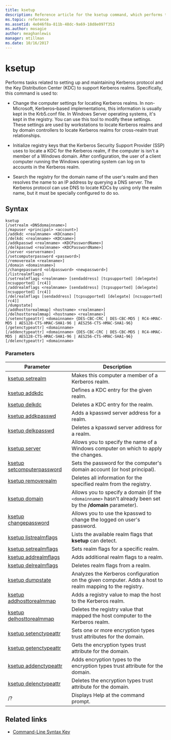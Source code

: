 ```yaml
---
title: ksetup
description: Reference article for the ksetup command, which performs tasks related to setting up and maintaining Kerberos protocol and the Key Distribution Center (KDC) to support Kerberos realms.
ms.topic: reference
ms.assetid: 4e046f8a-811b-48dc-9a69-18d8e097f353
ms.author: mosagie
author: meaghanlewis
manager: mtillman
ms.date: 10/16/2017
---
```


# ksetup

Performs tasks related to setting up and maintaining Kerberos protocol and the Key Distribution Center (KDC) to support Kerberos realms. Specifically, this command is used to:

- Change the computer settings for locating Kerberos realms. In non-Microsoft, Kerberos–based implementations, this information is usually kept in the Krb5.conf file. In Windows Server operating systems, it's kept in the registry. You can use this tool to modify these settings. These settings are used by workstations to locate Kerberos realms and by domain controllers to locate Kerberos realms for cross-realm trust relationships.

- Initialize registry keys that the Kerberos Security Support Provider (SSP) uses to locate a KDC for the Kerberos realm, if the computer is isn't a member of a Windows domain. After configuration, the user of a client computer running the Windows operating system can log on to accounts in the Kerberos realm.

- Search the registry for the domain name of the user's realm and then resolves the name to an IP address by querying a DNS server. The Kerberos protocol can use DNS to locate KDCs by using only the realm name, but it must be specially configured to do so.

## Syntax

```
ksetup
[/setrealm <DNSdomainname>]
[/mapuser <principal> <account>]
[/addkdc <realmname> <KDCname>]
[/delkdc <realmname> <KDCname>]
[/addkpasswd <realmname> <KDCPasswordName>]
[/delkpasswd <realmname> <KDCPasswordName>]
[/server <servername>]
[/setcomputerpassword <password>]
[/removerealm <realmname>]
[/domain <domainname>]
[/changepassword <oldpassword> <newpassword>]
[/listrealmflags]
[/setrealmflags <realmname> [sendaddress] [tcpsupported] [delegate] [ncsupported] [rc4]]
[/addrealmflags <realmname> [sendaddress] [tcpsupported] [delegate] [ncsupported] [rc4]]
[/delrealmflags [sendaddress] [tcpsupported] [delegate] [ncsupported] [rc4]]
[/dumpstate]
[/addhosttorealmmap] <hostname> <realmname>]
[/delhosttorealmmap] <hostname> <realmname>]
[/setenctypeattr] <domainname> {DES-CBC-CRC | DES-CBC-MD5 | RC4-HMAC-MD5 | AES128-CTS-HMAC-SHA1-96 | AES256-CTS-HMAC-SHA1-96}
[/getenctypeattr] <domainname>
[/addenctypeattr] <domainname> {DES-CBC-CRC | DES-CBC-MD5 | RC4-HMAC-MD5 | AES128-CTS-HMAC-SHA1-96 | AES256-CTS-HMAC-SHA1-96}
[/delenctypeattr] <domainname>
```

### Parameters

| Parameter | Description |
| --------- | ----------- |
| [ksetup setrealm](ksetup-setrealm.md) | Makes this computer a member of a Kerberos realm. |
| [ksetup addkdc](ksetup-addkdc.md) | Defines a KDC entry for the given realm. |
| [ksetup delkdc](ksetup-delkdc.md) | Deletes a KDC entry for the realm. |
| [ksetup addkpasswd](ksetup-addkpasswd.md) | Adds a kpasswd server address for a realm. |
| [ksetup delkpasswd](ksetup-delkpasswd.md) | Deletes a kpasswd server address for a realm. |
| [ksetup server](ksetup-server.md) | Allows you to specify the name of a Windows computer on which to apply the changes. |
| [ksetup setcomputerpassword](ksetup-setcomputerpassword.md) | Sets the password for the computer's domain account (or host principal). |
| [ksetup removerealm](ksetup-removerealm.md) | Deletes all information for the specified realm from the registry. |
| [ksetup domain](ksetup-domain.md) | Allows you to specify a domain (if the `<domainname>` hasn't already been set by the **/domain** parameter). |
| [ksetup changepassword](ksetup-changepassword.md) | Allows you to use the kpasswd to change the logged on user's password. |
| [ksetup listrealmflags](ksetup-listrealmflags.md) | Lists the available realm flags that **ksetup** can detect. |
| [ksetup setrealmflags](ksetup-setrealmflags.md) | Sets realm flags for a specific realm. |
| [ksetup addrealmflags](ksetup-addrealmflags.md) | Adds additional realm flags to a realm. |
| [ksetup delrealmflags](ksetup-delrealmflags.md) | Deletes realm flags from a realm. |
| [ksetup dumpstate](ksetup-dumpstate.md) | Analyzes the Kerberos configuration on the given computer. Adds a host to realm mapping to the registry. |
| [ksetup addhosttorealmmap](ksetup-addhosttorealmmap.md) | Adds a registry value to map the host to the Kerberos realm. |
| [ksetup delhosttorealmmap](ksetup-delhosttorealmmap.md) | Deletes the registry value that mapped the host computer to the Kerberos realm. |
| [ksetup setenctypeattr](ksetup-setenctypeattr.md) | Sets one or more encryption types trust attributes for the domain. |
| [ksetup getenctypeattr](ksetup-getenctypeattr.md) | Gets the encryption types trust attribute for the domain. |
| [ksetup addenctypeattr](ksetup-addenctypeattr.md) | Adds encryption types to the encryption types trust attribute for the domain. |
| [ksetup delenctypeattr](ksetup-delenctypeattr.md) | Deletes the encryption types trust attribute for the domain. |
| /? | Displays Help at the command prompt. |

## Related links

- [Command-Line Syntax Key](command-line-syntax-key.md)
